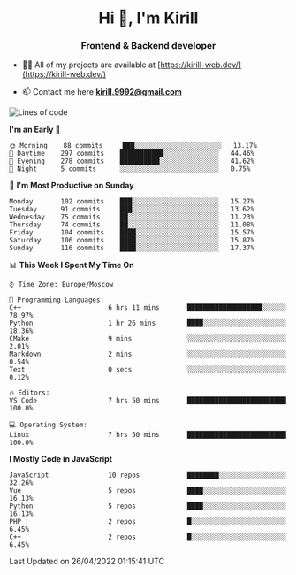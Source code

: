 <h1 align="center">Hi 👋, I'm Kirill</h1>
<h3 align="center">Frontend & Backend developer</h3>

- 👨‍💻 All of my projects are available at [https://kirill-web.dev/](https://kirill-web.dev/)

- 📫 Contact me here **kirill.9992@gmail.com**











<!--START_SECTION:waka-->
![Lines of code](https://img.shields.io/badge/From%20Hello%20World%20I%27ve%20Written-477%20Thousand%20lines%20of%20code-blue)

**I'm an Early 🐤** 

```text
🌞 Morning    88 commits     ███░░░░░░░░░░░░░░░░░░░░░░   13.17% 
🌆 Daytime    297 commits    ███████████░░░░░░░░░░░░░░   44.46% 
🌃 Evening    278 commits    ██████████░░░░░░░░░░░░░░░   41.62% 
🌙 Night      5 commits      ░░░░░░░░░░░░░░░░░░░░░░░░░   0.75%

```
📅 **I'm Most Productive on Sunday** 

```text
Monday       102 commits    ███░░░░░░░░░░░░░░░░░░░░░░   15.27% 
Tuesday      91 commits     ███░░░░░░░░░░░░░░░░░░░░░░   13.62% 
Wednesday    75 commits     ██░░░░░░░░░░░░░░░░░░░░░░░   11.23% 
Thursday     74 commits     ██░░░░░░░░░░░░░░░░░░░░░░░   11.08% 
Friday       104 commits    ████░░░░░░░░░░░░░░░░░░░░░   15.57% 
Saturday     106 commits    ████░░░░░░░░░░░░░░░░░░░░░   15.87% 
Sunday       116 commits    ████░░░░░░░░░░░░░░░░░░░░░   17.37%

```


📊 **This Week I Spent My Time On** 

```text
⌚︎ Time Zone: Europe/Moscow

💬 Programming Languages: 
C++                      6 hrs 11 mins       ███████████████████░░░░░░   78.97% 
Python                   1 hr 26 mins        ████░░░░░░░░░░░░░░░░░░░░░   18.36% 
CMake                    9 mins              ░░░░░░░░░░░░░░░░░░░░░░░░░   2.01% 
Markdown                 2 mins              ░░░░░░░░░░░░░░░░░░░░░░░░░   0.54% 
Text                     0 secs              ░░░░░░░░░░░░░░░░░░░░░░░░░   0.12%

🔥 Editors: 
VS Code                  7 hrs 50 mins       █████████████████████████   100.0%

💻 Operating System: 
Linux                    7 hrs 50 mins       █████████████████████████   100.0%

```

**I Mostly Code in JavaScript** 

```text
JavaScript               10 repos            ████████░░░░░░░░░░░░░░░░░   32.26% 
Vue                      5 repos             ████░░░░░░░░░░░░░░░░░░░░░   16.13% 
Python                   5 repos             ████░░░░░░░░░░░░░░░░░░░░░   16.13% 
PHP                      2 repos             █░░░░░░░░░░░░░░░░░░░░░░░░   6.45% 
C++                      2 repos             █░░░░░░░░░░░░░░░░░░░░░░░░   6.45%

```



 Last Updated on 26/04/2022 01:15:41 UTC
<!--END_SECTION:waka-->
